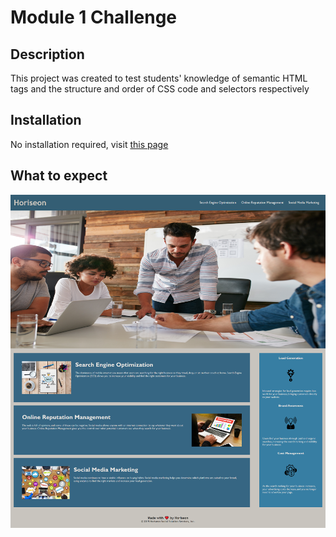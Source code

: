 # Module 1 Challenge

## Description

This project was created to test students' knowledge of semantic HTML tags and the structure and order of CSS code and selectors respectively

## Installation

No installation required, visit [this page](https://jdperson.github.io/M1Challenge-jdperson/)

## What to expect

![Webpage Screenshot](./assets/images/FireShot%20Capture%20002%20-%20Horiseon%20-%20Home%20-%20jdperson.github.io.png)
